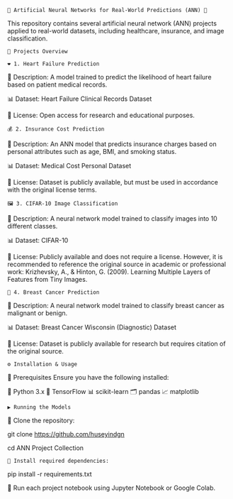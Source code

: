    🚀 Artificial Neural Networks for Real-World Predictions (ANN) 🤖
This repository contains several artificial neural network (ANN) projects applied to real-world datasets, including healthcare, insurance, and image classification.

    📌 Projects Overview
    
    ❤️ 1. Heart Failure Prediction
    
📝 Description: A model trained to predict the likelihood of heart failure based on patient medical records.

📊 Dataset: Heart Failure Clinical Records Dataset

📜 License: Open access for research and educational purposes.

    💰 2. Insurance Cost Prediction
    
📝 Description: An ANN model that predicts insurance charges based on personal attributes such as age, BMI, and smoking status.

📊 Dataset: Medical Cost Personal Dataset

📜 License: Dataset is publicly available, but must be used in accordance with the original license terms.

    🖼️ 3. CIFAR-10 Image Classification
    
📝 Description: A neural network model trained to classify images into 10 different classes.

📊 Dataset: CIFAR-10

📜 License: Publicly available and does not require a license. However, it is recommended to reference the original source in academic or professional work:
Krizhevsky, A., & Hinton, G. (2009). Learning Multiple Layers of Features from Tiny Images.

    🏥 4. Breast Cancer Prediction

📝 Description: A neural network model trained to classify breast cancer as malignant or benign.

📊 Dataset: Breast Cancer Wisconsin (Diagnostic) Dataset

📜 License: Dataset is publicly available for research but requires citation of the original source.

    ⚙️ Installation & Usage
📌 Prerequisites
Ensure you have the following installed:

🐍 Python 3.x
🔢 TensorFlow
📊 scikit-learn
🗂️ pandas
📈 matplotlib

    ▶️ Running the Models
🔹 Clone the repository:

git clone https://github.com/huseyindgn

cd ANN Project Collection

    🔹 Install required dependencies:

pip install -r requirements.txt

🔹 Run each project notebook using Jupyter Notebook or Google Colab.

